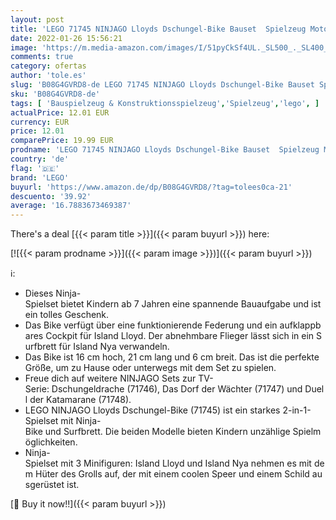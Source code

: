 ```yaml
---
layout: post
title: 'LEGO 71745 NINJAGO Lloyds Dschungel-Bike Bauset  Spielzeug Motorrad mit Lloyd und NYA Minifiguren'
date: 2022-01-26 15:56:21
image: 'https://m.media-amazon.com/images/I/51pyCkSf4UL._SL500_._SL400_.jpg'
comments: true
category: ofertas
author: 'tole.es'
slug: 'B08G4GVRD8-de LEGO 71745 NINJAGO Lloyds Dschungel-Bike Bauset Spielzeug...'
sku: 'B08G4GVRD8-de'
tags: [ 'Bauspielzeug & Konstruktionsspielzeug','Spielzeug','lego', ]
actualPrice: 12.01 EUR
currency: EUR
price: 12.01
comparePrice: 19.99 EUR
prodname: 'LEGO 71745 NINJAGO Lloyds Dschungel-Bike Bauset  Spielzeug Motorrad mit Lloyd und NYA Minifiguren'
country: 'de'
flag: '🇩🇪'
brand: 'LEGO'
buyurl: 'https://www.amazon.de/dp/B08G4GVRD8/?tag=tolees0ca-21'
descuento: '39.92'
average: '16.7883673469387'
---
```


There's a deal [{{< param title >}}]({{< param buyurl >}})  here:

[![{{< param prodname >}}]({{< param image >}})]({{< param buyurl >}})

ℹ️:

- Dieses Ninja-Spielset bietet Kindern ab 7 Jahren eine spannende Bauaufgabe und ist ein tolles Geschenk.
- Das Bike verfügt über eine funktionierende Federung und ein aufklappbares Cockpit für Island Lloyd. Der abnehmbare Flieger lässt sich in ein Surfbrett für Island Nya verwandeln.
- Das Bike ist 16 cm hoch, 21 cm lang und 6 cm breit. Das ist die perfekte Größe, um zu Hause oder unterwegs mit dem Set zu spielen.
- Freue dich auf weitere NINJAGO Sets zur TV-Serie: Dschungeldrache (71746), Das Dorf der Wächter (71747) und Duell der Katamarane (71748).
- LEGO NINJAGO Lloyds Dschungel-Bike (71745) ist ein starkes 2-in-1-Spielset mit Ninja-Bike und Surfbrett. Die beiden Modelle bieten Kindern unzählige Spielmöglichkeiten.
- Ninja-Spielset mit 3 Minifiguren: Island Lloyd und Island Nya nehmen es mit dem Hüter des Grolls auf, der mit einem coolen Speer und einem Schild ausgerüstet ist.

[🛒 Buy it now!!]({{< param buyurl >}})
